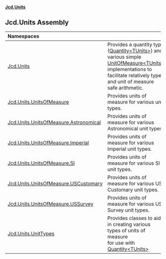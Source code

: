 #### [Jcd.Units](index.md 'index')

## Jcd.Units Assembly

| Namespaces | |
| :--- | :--- |
| [Jcd.Units](Jcd.Units.md 'Jcd.Units') | Provides a quantity type ([Quantity&lt;TUnits&gt;](Jcd.Units.Quantity_TUnits_.md 'Jcd.Units.Quantity<TUnits>')) and various simple [UnitOfMeasure&lt;TUnits&gt;](Jcd.Units.UnitOfMeasure_TUnits_.md 'Jcd.Units.UnitOfMeasure<TUnits>')<br/>implementations to facilitate relatively type and unit of measure safe arithmetic. |
| [Jcd.Units.UnitsOfMeasure](Jcd.Units.UnitsOfMeasure.md 'Jcd.Units.UnitsOfMeasure') | Provides units of measure for various unit types. |
| [Jcd.Units.UnitsOfMeasure.Astronomical](Jcd.Units.UnitsOfMeasure.Astronomical.md 'Jcd.Units.UnitsOfMeasure.Astronomical') | Provides units of measure for various Astronomical unit types. |
| [Jcd.Units.UnitsOfMeasure.Imperial](Jcd.Units.UnitsOfMeasure.Imperial.md 'Jcd.Units.UnitsOfMeasure.Imperial') | Provides units of measure for various Imperial unit types. |
| [Jcd.Units.UnitsOfMeasure.SI](Jcd.Units.UnitsOfMeasure.SI.md 'Jcd.Units.UnitsOfMeasure.SI') | Provides units of measure for various SI unit types. |
| [Jcd.Units.UnitsOfMeasure.USCustomary](Jcd.Units.UnitsOfMeasure.USCustomary.md 'Jcd.Units.UnitsOfMeasure.USCustomary') | Provides units of measure for various US Customary unit types. |
| [Jcd.Units.UnitsOfMeasure.USSurvey](Jcd.Units.UnitsOfMeasure.USSurvey.md 'Jcd.Units.UnitsOfMeasure.USSurvey') | Provides units of measure for various US Survey unit types. |
| [Jcd.Units.UnitTypes](Jcd.Units.UnitTypes.md 'Jcd.Units.UnitTypes') | Provides classes to aid in creating various types of units of measure<br/>for use with [Quantity&lt;TUnits&gt;](Jcd.Units.Quantity_TUnits_.md 'Jcd.Units.Quantity<TUnits>') |
